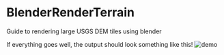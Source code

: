 # BlenderRenderTerrain
Guide to rendering large USGS DEM tiles using blender

If everything goes well, the output should look something like this!
![demo](demo.gif)
